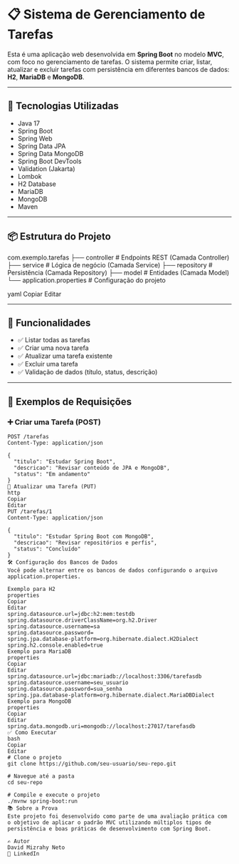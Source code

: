 # 📋 Sistema de Gerenciamento de Tarefas

Esta é uma aplicação web desenvolvida em **Spring Boot** no modelo **MVC**, com foco no gerenciamento de tarefas. O sistema permite criar, listar, atualizar e excluir tarefas com persistência em diferentes bancos de dados: **H2**, **MariaDB** e **MongoDB**.

---

## 🚀 Tecnologias Utilizadas

- Java 17
- Spring Boot
- Spring Web
- Spring Data JPA
- Spring Data MongoDB
- Spring Boot DevTools
- Validation (Jakarta)
- Lombok
- H2 Database
- MariaDB
- MongoDB
- Maven

---

## 📦 Estrutura do Projeto

com.exemplo.tarefas ├── controller # Endpoints REST (Camada Controller) ├── service # Lógica de negócio (Camada Service) ├── repository # Persistência (Camada Repository) ├── model # Entidades (Camada Model) └── application.properties # Configuração do projeto

yaml
Copiar
Editar

---

## 📄 Funcionalidades

- ✅ Listar todas as tarefas
- ✅ Criar uma nova tarefa
- ✅ Atualizar uma tarefa existente
- ✅ Excluir uma tarefa
- ✅ Validação de dados (título, status, descrição)

---

## 🧪 Exemplos de Requisições

### ➕ Criar uma Tarefa (POST)
```http
POST /tarefas
Content-Type: application/json

{
  "titulo": "Estudar Spring Boot",
  "descricao": "Revisar conteúdo de JPA e MongoDB",
  "status": "Em andamento"
}
🔁 Atualizar uma Tarefa (PUT)
http
Copiar
Editar
PUT /tarefas/1
Content-Type: application/json

{
  "titulo": "Estudar Spring Boot com MongoDB",
  "descricao": "Revisar repositórios e perfis",
  "status": "Concluído"
}
🛠 Configuração dos Bancos de Dados
Você pode alternar entre os bancos de dados configurando o arquivo application.properties.

Exemplo para H2
properties
Copiar
Editar
spring.datasource.url=jdbc:h2:mem:testdb
spring.datasource.driverClassName=org.h2.Driver
spring.datasource.username=sa
spring.datasource.password=
spring.jpa.database-platform=org.hibernate.dialect.H2Dialect
spring.h2.console.enabled=true
Exemplo para MariaDB
properties
Copiar
Editar
spring.datasource.url=jdbc:mariadb://localhost:3306/tarefasdb
spring.datasource.username=seu_usuario
spring.datasource.password=sua_senha
spring.jpa.database-platform=org.hibernate.dialect.MariaDBDialect
Exemplo para MongoDB
properties
Copiar
Editar
spring.data.mongodb.uri=mongodb://localhost:27017/tarefasdb
✅ Como Executar
bash
Copiar
Editar
# Clone o projeto
git clone https://github.com/seu-usuario/seu-repo.git

# Navegue até a pasta
cd seu-repo

# Compile e execute o projeto
./mvnw spring-boot:run
📚 Sobre a Prova
Este projeto foi desenvolvido como parte de uma avaliação prática com o objetivo de aplicar o padrão MVC utilizando múltiplos tipos de persistência e boas práticas de desenvolvimento com Spring Boot.

✍️ Autor
David Mizrahy Neto
💼 LinkedIn
